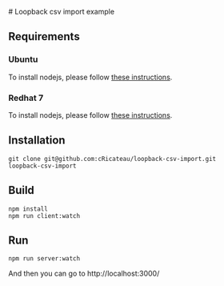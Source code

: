 # Loopback csv import example
## Requirements

### Ubuntu

To install nodejs, please follow [these instructions](http://doc.ubuntu-fr.org/nodejs#section012).

### Redhat 7

To install nodejs, please follow [these instructions](https://github.com/joyent/node/wiki/installing-node.js-via-package-manager#enterprise-linux-and-fedora).

## Installation

    git clone git@github.com:cRicateau/loopback-csv-import.git
    loopback-csv-import

## Build

    npm install
    npm run client:watch

## Run

    npm run server:watch

And then you can go to http://localhost:3000/
